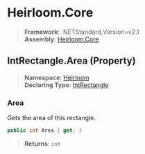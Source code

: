 # Heirloom.Core

> **Framework**: .NETStandard,Version=v2.1  
> **Assembly**: [Heirloom.Core][0]

## IntRectangle.Area (Property)

> **Namespace**: [Heirloom][0]  
> **Declaring Type**: [IntRectangle][1]

### Area

Gets the area of this rectangle.

```cs
public int Area { get; }
```

> **Returns**: `int`

[0]: ../../../Heirloom.Core.md
[1]: ../IntRectangle.md

